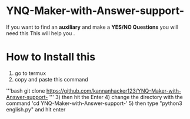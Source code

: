 # YNQ-Maker-with-Answer-support-
If you want to find an **auxiliary** and make a **YES/NO Questions** you will need this This will help you .
# How to Install  this 

1) go to termux
2) copy and paste this command 

'''bash
git clone https://github.com/kannanhacker123/YNQ-Maker-with-Answer-support- 
'''
3) then hit the Enter 
4) change the directory with the command 
'cd YNQ-Maker-with-Answer-support-'
5) then type  "python3 english.py" and hit enter
